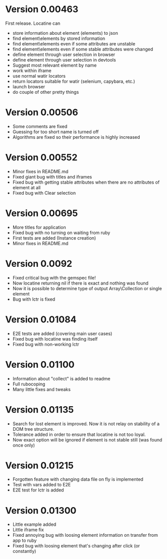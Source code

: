 # Version 0.00463
First release. Locatine can
- store information about element (elements) to json
- find element\\elements by stored information
- find element\\elements even if some attributes are unstable
- find element\\elements even if some stable attributes were changed
- define element through user selection in browser
- define element through user selection in devtools
- Suggest most relevant element by name
- work within iframe
- use normal watir locators
- return locators suitable for watir (selenium, capybara, etc.)
- launch browser
- do couple of other pretty things

# Version 0.00506
- Some comments are fixed
- Guessing for too short name is turned off
- Algorithms are fixed so their performance is highly increased

# Version 0.00552
- Minor fixes in README.md
- Fixed giant bug with titles and iframes
- Fixed bug with getting stable attributes when there are no attributes of element at all
- Fixed bug with Clear selection

# Version 0.00695
- More titles for application
- Fixed bug with no turning on waiting from ruby
- First tests are added (Instance creation)
- Minor fixes in README.md

# Version 0.0092
- Fixed critical bug with the gemspec file!
- Now locatine returning nil if there is exact and nothing was found
- Now it is possible to determine type of output Array\\Collection or single element
- Bug with lctr is fixed

# Version 0.01084
- E2E tests are added (covering main user cases)
- Fixed bug with locatine was finding itself
- Fixed bug with non-working lctr

# Version 0.01100
- Information about "collect" is added to readme
- Full rubocoping
- Many little fixes and tweaks

# Version 0.01135
- Search for lost element is improved. Now it is not relay on stability of a DOM tree structure.
- Tolerance added in order to ensure that locatine is not too loyal.
- Now exact option will be ignored if element is not stable still (was found once only)

# Version 0.01215
- Forgotten feature with changing data file on fly is implemented
- Test with vars added to E2E
- E2E test for lctr is added

# Version 0.01300
- Little example added
- Little iframe fix
- Fixed annoying bug with loosing element information on transfer from app to ruby
- Fixed bug with loosing element that's changing after click (or constantly)
